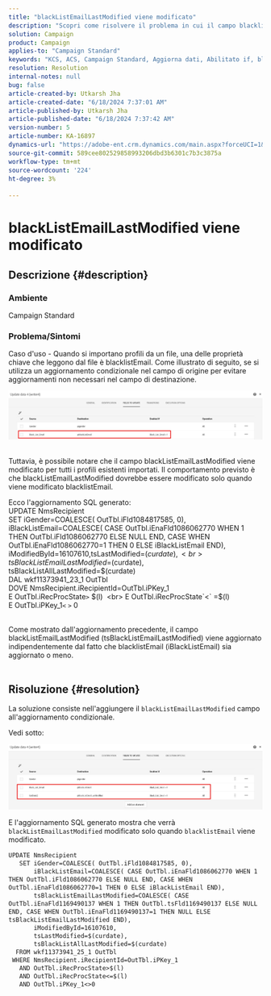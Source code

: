 ```yaml
---
title: "blackListEmailLastModified viene modificato"
description: "Scopri come risolvere il problema in cui il campo blacklistEmailLastModified viene modificato per tutti i profili esistenti importati."
solution: Campaign
product: Campaign
applies-to: "Campaign Standard"
keywords: "KCS, ACS, Campaign Standard, Aggiorna dati, Abilitato if, blacklistEmail, blackListEmailLastModified "
resolution: Resolution
internal-notes: null
bug: false
article-created-by: Utkarsh Jha
article-created-date: "6/18/2024 7:37:01 AM"
article-published-by: Utkarsh Jha
article-published-date: "6/18/2024 7:37:42 AM"
version-number: 5
article-number: KA-16897
dynamics-url: "https://adobe-ent.crm.dynamics.com/main.aspx?forceUCI=1&pagetype=entityrecord&etn=knowledgearticle&id=fc520787-452d-ef11-840b-6045bd06eea5"
source-git-commit: 589cee802529858993206dbd3b6301c7b3c3875a
workflow-type: tm+mt
source-wordcount: '224'
ht-degree: 3%

---
```


# blackListEmailLastModified viene modificato

## Descrizione {#description}


### <b>Ambiente</b>

Campaign Standard



### <b>Problema/Sintomi</b>

Caso d&#39;uso - Quando si importano profili da un file, una delle proprietà chiave che leggono dal file è blacklistEmail. Come illustrato di seguito, se si utilizza un aggiornamento condizionale nel campo di origine per evitare aggiornamenti non necessari nel campo di destinazione.



![](assets/___fd520787-452d-ef11-840b-6045bd06eea5___.jpeg)


<br>Tuttavia, è possibile notare che il campo blackListEmailLastModified viene modificato per tutti i profili esistenti importati. Il comportamento previsto è che blackListEmailLastModified dovrebbe essere modificato solo quando viene modificato blacklistEmail.

Ecco l&#39;aggiornamento SQL generato:
<br>UPDATE NmsRecipient 
<br> SET iGender=COALESCE( OutTbl.iFld1084817585, 0),
<br> iBlackListEmail=COALESCE( CASE OutTbl.iEnaFld1086062770 WHEN 1 THEN OutTbl.iFld1086062770 ELSE NULL END, CASE WHEN OutTbl.iEnaFld1086062770=1 THEN 0 ELSE iBlackListEmail END),
<br> iModifiedById=16107610,tsLastModified=$(curdate),
<br> tsBlackListEmailLastModified=$(curdate),
<br> tsBlackListAllLastModified=$(curdate) 
<br> DAL wkf11373941_23_1 OutTbl 
<br> DOVE NmsRecipient.iRecipientId=OutTbl.iPKey_1 
<br> E OutTbl.iRecProcState`>` $(l) 
<br> E OutTbl.iRecProcState`<` =$(l) 
<br> E OutTbl.iPKey_1`<` `>` 0


<br>Come mostrato dall&#39;aggiornamento precedente, il campo blackListEmailLastModified (tsBlackListEmailLastModified) viene aggiornato indipendentemente dal fatto che blacklistEmail (iBlackListEmail) sia aggiornato o meno.<br> 

## Risoluzione {#resolution}


La soluzione consiste nell&#39;aggiungere il `blackListEmailLastModified` campo all&#39;aggiornamento condizionale.

Vedi sotto:

![](assets/46d6b7ee-ab97-eb11-b1ac-002248093c2a.png)

E l&#39;aggiornamento SQL generato mostra che verrà `blackListEmailLastModified` modificato solo quando `blacklistEmail` viene modificato.




```
UPDATE NmsRecipient 
   SET iGender=COALESCE( OutTbl.iFld1084817585, 0),
       iBlackListEmail=COALESCE( CASE OutTbl.iEnaFld1086062770 WHEN 1 THEN OutTbl.iFld1086062770 ELSE NULL END, CASE WHEN OutTbl.iEnaFld1086062770=1 THEN 0 ELSE iBlackListEmail END),
       tsBlackListEmailLastModified=COALESCE( CASE OutTbl.iEnaFld1169490137 WHEN 1 THEN OutTbl.tsFld1169490137 ELSE NULL END, CASE WHEN OutTbl.iEnaFld1169490137=1 THEN NULL ELSE tsBlackListEmailLastModified END),
       iModifiedById=16107610,
       tsLastModified=$(curdate),
       tsBlackListAllLastModified=$(curdate) 
  FROM wkf11373941_25_1 OutTbl 
 WHERE NmsRecipient.iRecipientId=OutTbl.iPKey_1 
   AND OutTbl.iRecProcState>$(l) 
   AND OutTbl.iRecProcState<=$(l) 
   AND OutTbl.iPKey_1<>0
```



